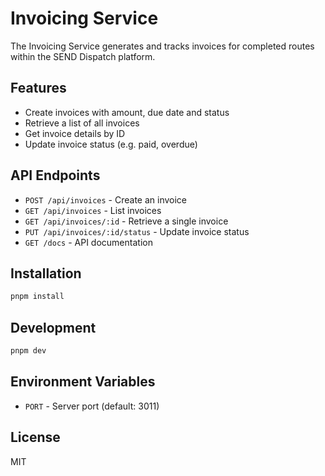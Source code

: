 # Invoicing Service

The Invoicing Service generates and tracks invoices for completed routes within the SEND Dispatch platform.

## Features

- Create invoices with amount, due date and status
- Retrieve a list of all invoices
- Get invoice details by ID
- Update invoice status (e.g. paid, overdue)

## API Endpoints

- `POST /api/invoices` - Create an invoice
- `GET /api/invoices` - List invoices
- `GET /api/invoices/:id` - Retrieve a single invoice
- `PUT /api/invoices/:id/status` - Update invoice status
- `GET /docs` - API documentation

## Installation

```bash
pnpm install
```

## Development

```bash
pnpm dev
```

## Environment Variables

- `PORT` - Server port (default: 3011)

## License

MIT
